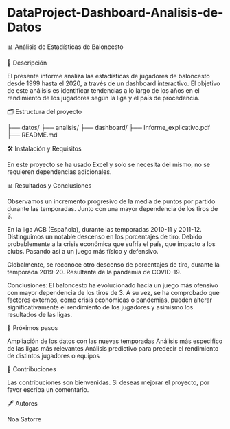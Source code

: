 # DataProject-Dashboard-Analisis-de-Datos
📊 Análisis de Estadísticas de Baloncesto

📖 Descripción

El presente informe analiza las estadísticas de jugadores de baloncesto desde 1999 hasta el 2020, a través de un dashboard interactivo. El objetivo de este análisis es identificar tendencias a lo largo de los años en el rendimiento de los jugadores según la liga y el país de procedencia.

🗂️ Estructura del proyecto

├── datos/
├── analisis/ 
├── dashboard/
├── Informe_explicativo.pdf
├── README.md

🛠️ Instalación y Requisitos

En este proyecto se ha usado Excel y solo se necesita del mismo, no se requieren dependencias adicionales.

📊 Resultados y Conclusiones

Observamos un incremento progresivo de la media de puntos por partido durante las temporadas. Junto con una mayor dependencia de los tiros de 3.

En la liga ACB (Española), durante las temporadas 2010-11 y 2011-12. Distinguimos un notable descenso en los porcentajes de tiro. Debido probablemente a la crisis económica que sufría el país, que impacto a los clubs. Pasando así a un juego más físico y defensivo.

Globalmente, se reconoce otro descenso de porcentajes de tiro, durante la temporada 2019-20. Resultante de la pandemia de COVID-19.

Conclusiones: El baloncesto ha evolucionado hacia un juego más ofensivo con mayor dependencia de los tiros de 3. A su vez, se ha comprobado que factores externos, como crisis económicas o pandemias, pueden alterar significativamente el rendimiento de los jugadores y asimismo los resultados de las ligas.

🔄 Próximos pasos

Ampliación de los datos con las nuevas temporadas
Análisis más especifico de las ligas más relevantes
Análisis predictivo para predecir el rendimiento de distintos jugadores o equipos

🤝 Contribuciones

Las contribuciones son bienvenidas. Si deseas mejorar el proyecto, por favor escriba un comentario.

🖋️ Autores

Noa Satorre

